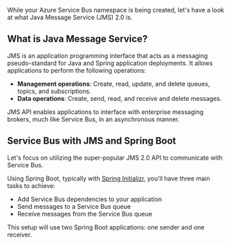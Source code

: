 While your Azure Service Bus namespace is being created, let's have a look at what Java Message Service (JMS) 2.0 is.

## What is Java Message Service?

JMS is an application programming interface that acts as a messaging pseudo-standard for Java and Spring application deployments. It allows applications to perform the following operations:

* **Management operations**: Create, read, update, and delete queues, topics, and subscriptions.
* **Data operations**: Create, send, read, and receive and delete messages.

JMS API enables applications to interface with enterprise messaging brokers, much like Service Bus, in an asynchronous manner.

## Service Bus with JMS and Spring Boot

Let's focus on utilizing the super-popular JMS 2.0 API to communicate with Service Bus.

Using Spring Boot, typically with [Spring Initializr](https://start.spring.io/), you'll have three main tasks to achieve:

* Add Service Bus dependencies to your application
* Send messages to a Service Bus queue
* Receive messages from the Service Bus queue

This setup will use two Spring Boot applications: one sender and one receiver.
